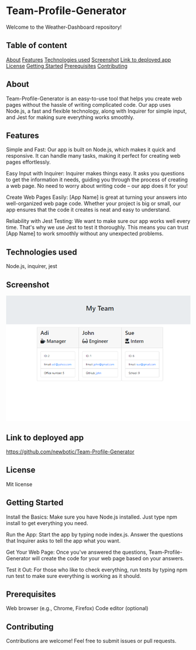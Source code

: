 # Team-Profile-Generator

Welcome to the Weather-Dashboard repository!

## Table of content

[About](#about)
[Features](#features)
[Technologies used](#technologies-used)
[Screenshot](#screenshot)
[Link to deployed app](#link-to-deployed-app)
[License](#license)
[Getting Started](#getting-started)
[Prerequisites](#prerequisites)
[Contributing](#contributing)

## About

Team-Profile-Generator is an easy-to-use tool that helps you create web pages without the hassle of writing complicated code. Our app uses Node.js, a fast and flexible technology, along with Inquirer for simple input, and Jest for making sure everything works smoothly.

## Features

Simple and Fast:
Our app is built on Node.js, which makes it quick and responsive. It can handle many tasks, making it perfect for creating web pages effortlessly.

Easy Input with Inquirer:
Inquirer makes things easy. It asks you questions to get the information it needs, guiding you through the process of creating a web page. No need to worry about writing code – our app does it for you!

Create Web Pages Easily:
[App Name] is great at turning your answers into well-organized web page code. Whether your project is big or small, our app ensures that the code it creates is neat and easy to understand.

Reliability with Jest Testing:
We want to make sure our app works well every time. That's why we use Jest to test it thoroughly. This means you can trust [App Name] to work smoothly without any unexpected problems.

## Technologies used

Node.js, inquirer, jest

## Screenshot

![Screenshot](./images/demo.png)

## Link to deployed app

https://github.com/newbotic/Team-Profile-Generator

## License

Mit license

## Getting Started

Install the Basics:
Make sure you have Node.js installed. Just type npm install to get everything you need.

Run the App:
Start the app by typing node index.js. Answer the questions that Inquirer asks to tell the app what you want.

Get Your Web Page:
Once you've answered the questions, Team-Profile-Generator will create the code for your web page based on your answers.

Test it Out:
For those who like to check everything, run tests by typing npm run test to make sure everything is working as it should.

## Prerequisites

Web browser (e.g., Chrome, Firefox) Code editor (optional)

## Contributing

Contributions are welcome! Feel free to submit issues or pull requests.
